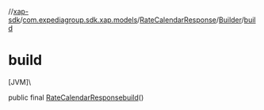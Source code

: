 //[xap-sdk](../../../../index.md)/[com.expediagroup.sdk.xap.models](../../index.md)/[RateCalendarResponse](../index.md)/[Builder](index.md)/[build](build.md)

# build

[JVM]\

public final [RateCalendarResponse](../index.md)[build](build.md)()
